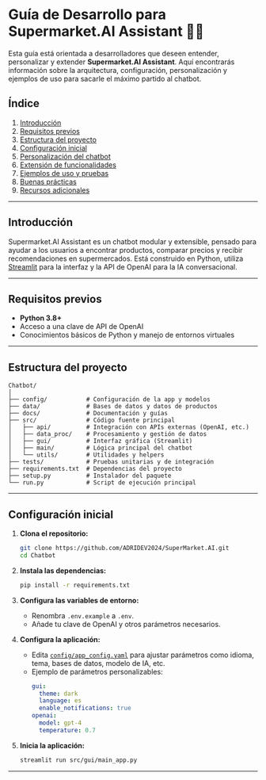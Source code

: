 # Guía de Desarrollo para Supermarket.AI Assistant 🤖🛒

Esta guía está orientada a desarrolladores que deseen entender, personalizar y extender **Supermarket.AI Assistant**. Aquí encontrarás información sobre la arquitectura, configuración, personalización y ejemplos de uso para sacarle el máximo partido al chatbot.

## Índice

1. [Introducción](#introducción)
2. [Requisitos previos](#requisitos-previos)
3. [Estructura del proyecto](#estructura-del-proyecto)
4. [Configuración inicial](#configuración-inicial)
5. [Personalización del chatbot](#personalización-del-chatbot)
6. [Extensión de funcionalidades](#extensión-de-funcionalidades)
7. [Ejemplos de uso y pruebas](#ejemplos-de-uso-y-pruebas)
8. [Buenas prácticas](#buenas-prácticas)
9. [Recursos adicionales](#recursos-adicionales)

---

## Introducción

Supermarket.AI Assistant es un chatbot modular y extensible, pensado para ayudar a los usuarios a encontrar productos, comparar precios y recibir recomendaciones en supermercados. Está construido en Python, utiliza [Streamlit](https://streamlit.io/) para la interfaz y la API de OpenAI para la IA conversacional.

---

## Requisitos previos

- **Python 3.8+**
- Acceso a una clave de API de OpenAI
- Conocimientos básicos de Python y manejo de entornos virtuales

---

## Estructura del proyecto

```
Chatbot/
│
├── config/           # Configuración de la app y modelos
├── data/             # Bases de datos y datos de productos
├── docs/             # Documentación y guías
├── src/              # Código fuente principal
│   ├── api/          # Integración con APIs externas (OpenAI, etc.)
│   ├── data_proc/    # Procesamiento y gestión de datos
│   ├── gui/          # Interfaz gráfica (Streamlit)
│   ├── main/         # Lógica principal del chatbot
│   └── utils/        # Utilidades y helpers
├── tests/            # Pruebas unitarias y de integración
├── requirements.txt  # Dependencias del proyecto
├── setup.py          # Instalador del paquete
└── run.py            # Script de ejecución principal
```

---

## Configuración inicial

1. **Clona el repositorio:**
   ```sh
   git clone https://github.com/ADRIDEV2024/SuperMarket.AI.git
   cd Chatbot
   ```

2. **Instala las dependencias:**
   ```sh
   pip install -r requirements.txt
   ```

3. **Configura las variables de entorno:**
   - Renombra `.env.example` a `.env`.
   - Añade tu clave de OpenAI y otros parámetros necesarios.

4. **Configura la aplicación:**
   - Edita [`config/app_config.yaml`](../config/config/app_config.yaml) para ajustar parámetros como idioma, tema, bases de datos, modelo de IA, etc.
   - Ejemplo de parámetros personalizables:
     ```yaml
     gui:
       theme: dark
       language: es
       enable_notifications: true
     openai:
       model: gpt-4
       temperature: 0.7
     ```

5. **Inicia la aplicación:**
   ```sh
   streamlit run src/gui/main_app.py
   ```

---
